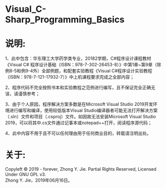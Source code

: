 # Visual_C-Sharp_Programming_Basics

# 说明:

  1、此中包含：华东理工大学药学类专业，20182学期，C#程序设计课程教材《Visual C# 程序设计基础（ISBN：978-7-302-26453-8）》中第1章~第9章（除例8-5和例9-4外）全部例题，和配套实验教程《Visual C#程序设计实验教程（ISBN：978-7-121-17932-7）》中上机课程要求完成之全部内容；

  2、程序代码不完全按照书本和实验教程之范例进行编写，且不保证完全正确无误，请谨慎参考；

  3、由于个人原因，程序解决方案多数是在Microsoft Visual Studio 2019开发环境进行编写和编译，使用较低版本Visual Studio编译器者可能无法打开解决方案（.sln）文件和项目（.csproj）文件。如因故无法安装Microsoft Visual Studio 2019，可以将其中.cs文件通过记事本或notepad++打开，阅读程序源代码；

  4、此中内容不用于且不可以任何理由用于任何商业目的，转载请注明出处。

# 关于:
  Copyleft © 2019 - forever, Zhong Y. Jie. Partial Rights Reserved, Licensed Under GNU GPL v3.<br />
  Zhong Y. Jie，2019年06月16日。
